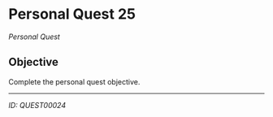 # Personal Quest 25

*Personal Quest*

## Objective
Complete the personal quest objective.

---
*ID: QUEST00024*